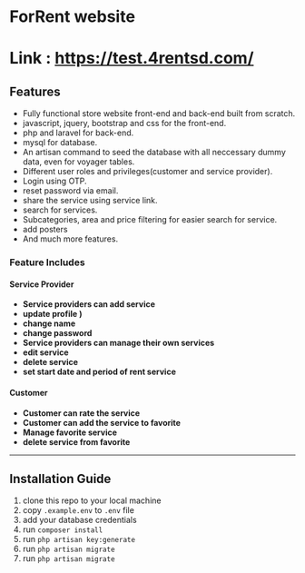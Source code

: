 

# ForRent website

# Link : https://test.4rentsd.com/


## Features

-   Fully functional store website front-end and back-end built from scratch.
-   javascript, jquery, bootstrap and css for the front-end.
-   php and laravel for back-end.
-   mysql for database.
-   An artisan command to seed the database with all neccessary dummy data, even for voyager tables.
-   Different user roles and privileges(customer and service provider).
-   Login using OTP.
-   reset password via email.
-   share the service using service link.
-   search for services.
-   Subcategories, area and price filtering for easier search for service.
-   add posters
-   And much more features.


### Feature Includes

#### Service Provider

- **Service providers can add service**
- **update profile )**
- **change name**
- **change password**
- **Service providers can manage their own services**
- **edit service**
- **delete service**
- **set start date and period of rent service**

#### Customer

- **Customer can rate the service**
- **Customer can add the service to favorite**
- **Manage favorite service**
- **delete service from favorite**
---

## Installation Guide

1. clone this repo to your local machine
2. copy `.example.env` to `.env` file
3. add your database credentials
4. run `composer install`
5. run `php artisan key:generate`
6. run `php artisan migrate`
7.  run `php artisan migrate`

